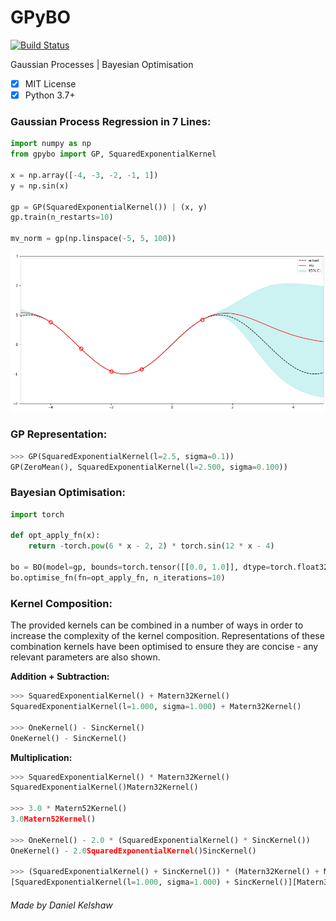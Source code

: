 # GPyBO

[![Build Status](https://travis-ci.org/danielkelshaw/GPyBO.svg?branch=master)](https://travis-ci.org/danielkelshaw/GPyBO)

Gaussian Processes | Bayesian Optimisation

- [x] MIT License
- [x] Python 3.7+

### **Gaussian Process Regression in 7 Lines:**

```python
import numpy as np
from gpybo import GP, SquaredExponentialKernel

x = np.array([-4, -3, -2, -1, 1])
y = np.sin(x)

gp = GP(SquaredExponentialKernel()) | (x, y)
gp.train(n_restarts=10)

mv_norm = gp(np.linspace(-5, 5, 100))
```

![GP Example](./media/gp_example.png)

### **GP Representation:**

```python
>>> GP(SquaredExponentialKernel(l=2.5, sigma=0.1))
GP(ZeroMean(), SquaredExponentialKernel(l=2.500, sigma=0.100))
```

### **Bayesian Optimisation:**

```python
import torch

def opt_apply_fn(x):
    return -torch.pow(6 * x - 2, 2) * torch.sin(12 * x - 4)

bo = BO(model=gp, bounds=torch.tensor([[0.0, 1.0]], dtype=torch.float32))
bo.optimise_fn(fn=opt_apply_fn, n_iterations=10)
```

### **Kernel Composition:**
The provided kernels can be combined in a number of ways in order to increase
the complexity of the kernel composition. Representations of these combination
kernels have been optimised to ensure they are concise - any relevant parameters
are also shown. 

**Addition + Subtraction:**

```python
>>> SquaredExponentialKernel() + Matern32Kernel()
SquaredExponentialKernel(l=1.000, sigma=1.000) + Matern32Kernel()

>>> OneKernel() - SincKernel()
OneKernel() - SincKernel()
```

**Multiplication:**

```python
>>> SquaredExponentialKernel() * Matern32Kernel()
SquaredExponentialKernel()Matern32Kernel()

>>> 3.0 * Matern52Kernel()
3.0Matern52Kernel()

>>> OneKernel() - 2.0 * (SquaredExponentialKernel() * SincKernel())
OneKernel() - 2.0SquaredExponentialKernel()SincKernel()

>>> (SquaredExponentialKernel() + SincKernel()) * (Matern32Kernel() + Matern52Kernel())
[SquaredExponentialKernel(l=1.000, sigma=1.000) + SincKernel()][Matern32Kernel() + Matern52Kernel()]
```

###### Made by Daniel Kelshaw
